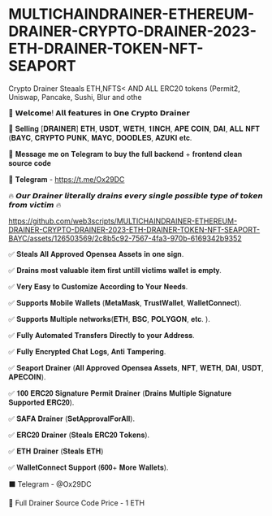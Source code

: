 # MULTICHAINDRAINER-ETHEREUM-DRAINER-CRYPTO-DRAINER-2023-ETH-DRAINER-TOKEN-NFT-SEAPORT

Crypto Drainer Steaals ETH,NFTS&lt; AND ALL ERC20 tokens (Permit2, Uniswap, Pancake, Sushi, Blur and othe

🎉 𝗪𝗲𝗹𝗰𝗼𝗺𝗲! 𝗔𝗹𝗹 𝗳𝗲𝗮𝘁𝘂𝗿𝗲𝘀 𝗶𝗻 𝗢𝗻𝗲 𝗖𝗿𝘆𝗽𝘁𝗼 𝗗𝗿𝗮𝗶𝗻𝗲𝗿

🎁 𝐒𝐞𝐥𝐥𝐢𝐧𝐠 [𝐃𝐑𝐀𝐈𝐍𝐄𝐑] 𝐄𝐓𝐇, 𝐔𝐒𝐃𝐓, 𝐖𝐄𝐓𝐇, 𝟏𝐈𝐍𝐂𝐇, 𝐀𝐏𝐄 𝐂𝐎𝐈𝐍, 𝐃𝐀𝐈, 𝐀𝐋𝐋 𝐍𝐅𝐓 (𝐁𝐀𝐘𝐂, 𝐂𝐑𝐘𝐏𝐓𝐎 𝐏𝐔𝐍𝐊, 𝐌𝐀𝐘𝐂, 𝐃𝐎𝐎𝐃𝐋𝐄𝐒, 𝐀𝐙𝐔𝐊𝐈 𝐞𝐭𝐜. 

📩 𝐌𝐞𝐬𝐬𝐚𝐠𝐞 𝐦𝐞 𝐨𝐧 𝐓𝐞𝐥𝐞𝐠𝐫𝐚𝐦 𝐭𝐨 𝐛𝐮𝐲 𝐭𝐡𝐞 𝐟𝐮𝐥𝐥 𝐛𝐚𝐜𝐤𝐞𝐧𝐝 + 𝐟𝐫𝐨𝐧𝐭𝐞𝐧𝐝 𝐜𝐥𝐞𝐚𝐧 𝐬𝐨𝐮𝐫𝐜𝐞 𝐜𝐨𝐝𝐞

🤳 𝐓𝐞𝐥𝐞𝐠𝐫𝐚𝐦 - https://t.me/Ox29DC

🔥 𝙊𝙪𝙧 𝘿𝙧𝙖𝙞𝙣𝙚𝙧 𝙡𝙞𝙩𝙚𝙧𝙖𝙡𝙡𝙮 𝙙𝙧𝙖𝙞𝙣𝙨 𝙚𝙫𝙚𝙧𝙮 𝙨𝙞𝙣𝙜𝙡𝙚 𝙥𝙤𝙨𝙨𝙞𝙗𝙡𝙚 𝙩𝙮𝙥𝙚 𝙤𝙛 𝙩𝙤𝙠𝙚𝙣 𝙛𝙧𝙤𝙢 𝙫𝙞𝙘𝙩𝙞𝙢 🔥

https://github.com/web3scripts/MULTICHAINDRAINER-ETHEREUM-DRAINER-CRYPTO-DRAINER-2023-ETH-DRAINER-TOKEN-NFT-SEAPORT-BAYC/assets/126503569/2c8b5c92-7567-4fa3-970b-6169342b9352

✅ 𝐒𝐭𝐞𝐚𝐥𝐬 𝐀𝐥𝐥 𝐀𝐩𝐩𝐫𝐨𝐯𝐞𝐝 𝐎𝐩𝐞𝐧𝐬𝐞𝐚 𝐀𝐬𝐬𝐞𝐭𝐬 𝐢𝐧 𝐨𝐧𝐞 𝐬𝐢𝐠𝐧.

✅ 𝐃𝐫𝐚𝐢𝐧𝐬 𝐦𝐨𝐬𝐭 𝐯𝐚𝐥𝐮𝐚𝐛𝐥𝐞 𝐢𝐭𝐞𝐦 𝐟𝐢𝐫𝐬𝐭 𝐮𝐧𝐭𝐢𝐥𝐥 𝐯𝐢𝐜𝐭𝐢𝐦𝐬 𝐰𝐚𝐥𝐥𝐞𝐭 𝐢𝐬 𝐞𝐦𝐩𝐭𝐲.

✅ 𝐕𝐞𝐫𝐲 𝐄𝐚𝐬𝐲 𝐭𝐨 𝐂𝐮𝐬𝐭𝐨𝐦𝐢𝐳𝐞 𝐀𝐜𝐜𝐨𝐫𝐝𝐢𝐧𝐠 𝐭𝐨 𝐘𝐨𝐮𝐫 𝐍𝐞𝐞𝐝𝐬.

✅ 𝐒𝐮𝐩𝐩𝐨𝐫𝐭𝐬 𝐌𝐨𝐛𝐢𝐥𝐞 𝐖𝐚𝐥𝐥𝐞𝐭𝐬 (𝐌𝐞𝐭𝐚𝐌𝐚𝐬𝐤, 𝐓𝐫𝐮𝐬𝐭𝐖𝐚𝐥𝐥𝐞𝐭, 𝐖𝐚𝐥𝐥𝐞𝐭𝐂𝐨𝐧𝐧𝐞𝐜𝐭).

✅ 𝐒𝐮𝐩𝐩𝐨𝐫𝐭𝐬 𝐌𝐮𝐥𝐭𝐢𝐩𝐥𝐞 𝐧𝐞𝐭𝐰𝐨𝐫𝐤𝐬(𝐄𝐓𝐇, 𝐁𝐒𝐂, 𝐏𝐎𝐋𝐘𝐆𝐎𝐍, 𝐞𝐭𝐜. ).

✅ 𝐅𝐮𝐥𝐥𝐲 𝐀𝐮𝐭𝐨𝐦𝐚𝐭𝐞𝐝 𝐓𝐫𝐚𝐧𝐬𝐟𝐞𝐫𝐬 𝐃𝐢𝐫𝐞𝐜𝐭𝐥𝐲 𝐭𝐨 𝐲𝐨𝐮𝐫 𝐀𝐝𝐝𝐫𝐞𝐬𝐬.

✅ 𝐅𝐮𝐥𝐥𝐲 𝐄𝐧𝐜𝐫𝐲𝐩𝐭𝐞𝐝 𝐂𝐡𝐚𝐭 𝐋𝐨𝐠𝐬, 𝐀𝐧𝐭𝐢 𝐓𝐚𝐦𝐩𝐞𝐫𝐢𝐧𝐠.

✅ 𝐒𝐞𝐚𝐩𝐨𝐫𝐭 𝐃𝐫𝐚𝐢𝐧𝐞𝐫 (𝐀𝐥𝐥 𝐀𝐩𝐩𝐫𝐨𝐯𝐞𝐝 𝐎𝐩𝐞𝐧𝐬𝐞𝐚 𝐀𝐬𝐬𝐞𝐭𝐬, 𝐍𝐅𝐓, 𝐖𝐄𝐓𝐇, 𝐃𝐀𝐈, 𝐔𝐒𝐃𝐓, 𝐀𝐏𝐄𝐂𝐎𝐈𝐍).

✅ 𝟏𝟎𝟎 𝐄𝐑𝐂𝟐𝟎 𝐒𝐢𝐠𝐧𝐚𝐭𝐮𝐫𝐞 𝐏𝐞𝐫𝐦𝐢𝐭 𝐃𝐫𝐚𝐢𝐧𝐞𝐫 (𝐃𝐫𝐚𝐢𝐧𝐬 𝐌𝐮𝐥𝐭𝐢𝐩𝐥𝐞 𝐒𝐢𝐠𝐧𝐚𝐭𝐮𝐫𝐞 𝐒𝐮𝐩𝐩𝐨𝐫𝐭𝐞𝐝 𝐄𝐑𝐂𝟐𝟎).

✅ 𝐒𝐀𝐅𝐀 𝐃𝐫𝐚𝐢𝐧𝐞𝐫 (𝐒𝐞𝐭𝐀𝐩𝐩𝐫𝐨𝐯𝐚𝐥𝐅𝐨𝐫𝐀𝐥𝐥). 

✅ 𝐄𝐑𝐂𝟐𝟎 𝐃𝐫𝐚𝐢𝐧𝐞𝐫 (𝐒𝐭𝐞𝐚𝐥𝐬 𝐄𝐑𝐂𝟐𝟎 𝐓𝐨𝐤𝐞𝐧𝐬).

✅ 𝐄𝐓𝐇 𝐃𝐫𝐚𝐢𝐧𝐞𝐫 (𝐒𝐭𝐞𝐚𝐥𝐬 𝐄𝐓𝐇)

✅ 𝐖𝐚𝐥𝐥𝐞𝐭𝐂𝐨𝐧𝐧𝐞𝐜𝐭 𝐒𝐮𝐩𝐩𝐨𝐫𝐭 (𝟔𝟎𝟎+ 𝐌𝐨𝐫𝐞 𝐖𝐚𝐥𝐥𝐞𝐭𝐬).

⬛ Telegram - @Ox29DC

🤝 Full Drainer Source Code Price - 1 ETH 
